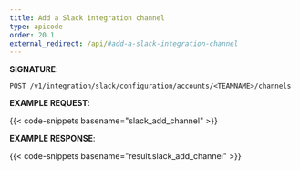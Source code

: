 ```yaml
---
title: Add a Slack integration channel
type: apicode
order: 20.1
external_redirect: /api/#add-a-slack-integration-channel
---
```


**SIGNATURE**:

`POST /v1/integration/slack/configuration/accounts/<TEAMNAME>/channels`

**EXAMPLE REQUEST**:

{{< code-snippets basename="slack_add_channel" >}}

**EXAMPLE RESPONSE**:

{{< code-snippets basename="result.slack_add_channel" >}}
